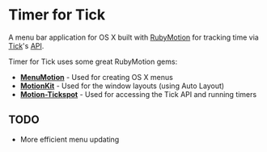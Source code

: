 # Timer for Tick

A menu bar application for OS X built with
[RubyMotion](http://www.rubymotion.com) for tracking time via
[Tick](http://www.tickspot.com)'s [API](http://www.tickspot.com/api).

Timer for Tick uses some great RubyMotion gems:

- **[MenuMotion](https://github.com/codelation/menu-motion)** - Used for creating OS X menus
- **[MotionKit](https://github.com/motion-kit/motion-kit)** - Used for the window layouts (using Auto Layout)
- **[Motion-Tickspot](https://github.com/codelation/motion-tickspot)** - Used for accessing the Tick API and running timers

## TODO

- More efficient menu updating
